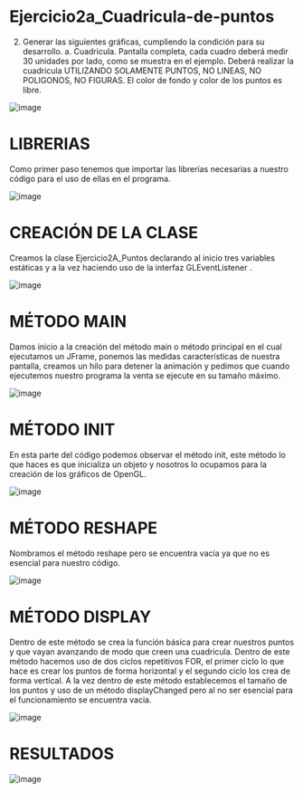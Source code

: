 # Ejercicio2a_Cuadricula-de-puntos 
2. Generar las siguientes gráficas, cumpliendo la condición para su desarrollo. 
a. Cuadricula. Pantalla completa, cada cuadro deberá medir 30 unidades por lado, como se muestra en el ejemplo. Deberá realizar la cuadricula UTILIZANDO SOLAMENTE PUNTOS, NO LINEAS, NO POLIGONOS, NO FIGURAS. El color de fondo y color de los puntos es libre.

![image](https://user-images.githubusercontent.com/72058362/132414000-5291a949-f7df-4040-8be4-1b20ad3cbf30.png)

# LIBRERIAS
Como primer paso tenemos que importar las librerías necesarias a nuestro código para el uso de ellas en el programa.

![image](https://user-images.githubusercontent.com/72058362/132414086-45ce230f-3434-4f5d-8d92-8fdedf928afb.png)

# CREACIÓN DE LA CLASE
Creamos la clase Ejercicio2A_Puntos declarando al inicio tres variables estáticas y a la vez haciendo uso de la interfaz GLEventListener .

![image](https://user-images.githubusercontent.com/72058362/132414200-dea35945-0c14-4005-8aae-377068b64234.png)

# MÉTODO MAIN 
Damos inicio a la creación del método main o método principal en el cual ejecutamos un JFrame, ponemos las medidas características de nuestra pantalla, creamos un hilo para detener la animación y pedimos que cuando ejecutemos nuestro programa la venta se ejecute en su tamaño máximo. 

![image](https://user-images.githubusercontent.com/72058362/132414249-cb363a37-7e56-4daf-8e45-1089bc8a75ea.png)

# MÉTODO INIT
En esta parte del código podemos observar el método init, este método lo que haces es que inicializa un objeto y nosotros lo ocupamos para la creación de los gráficos de OpenGL.

![image](https://user-images.githubusercontent.com/72058362/132414308-5c6aaa9f-53f1-42e9-a4c5-55937a72394e.png)
  
# MÉTODO RESHAPE
Nombramos el método reshape pero se encuentra vacía ya que no es esencial para nuestro código.

![image](https://user-images.githubusercontent.com/72058362/132414437-7eef04d5-2178-4a95-8b9b-1687ca731cc4.png)

# MÉTODO DISPLAY 
Dentro de este método se crea la función básica para crear nuestros puntos y que vayan avanzando de modo que creen una cuadricula. Dentro de este método hacemos uso de dos ciclos repetitivos FOR, el primer ciclo lo que hace es crear los puntos de forma horizontal y el segundo ciclo los crea de forma vertical. A la vez dentro de este método establecemos el tamaño de los puntos y uso de un método displayChanged pero al no ser esencial para el funcionamiento se encuentra vacia. 

![image](https://user-images.githubusercontent.com/72058362/132414492-024fb7ad-b0dc-4020-9098-23f96351b265.png)

# RESULTADOS
![image](https://user-images.githubusercontent.com/72058362/132414575-9393779e-0031-497d-8753-7f95876cab77.png)

